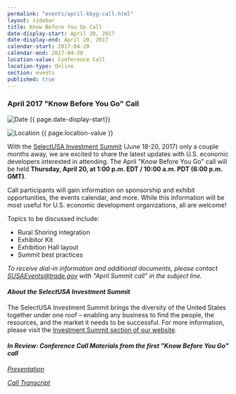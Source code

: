 ```yaml
---
permalink: "events/april-kbyg-call.html"
layout: sidebar
title: Know Before You Go Call
date-display-start: April 20, 2017
date-display-end: April 20, 2017
calendar-start: 2017-04-20
calendar-end: 2017-04-20
location-value: Conference Call
location-type: Online
section: events
published: true
---
```


### April 2017 "Know Before You Go" Call

![Date](https://google.github.io/material-design-icons/action/svg/design/ic_event_24px.svg "Date") {{ page.date-display-start}}

![Location](http://google.github.io/material-design-icons/social/svg/design/ic_location_city_24px.svg "Location") {{ page.location-value }}

With the [SelectUSA Investment Summit](http://www.selectusasummit.us/?utm_source=website&utm_campaign=GrowWithUS17&utm_medium=selectusa) (June 18-20, 2017) only a couple months away, we are excited to share the latest updates with U.S. economic developers interested in attending. The April "Know Before You Go" call will be held **Thursday, April 20, at 1:00 p.m. EDT / 10:00 a.m. PDT (6:00 p.m. GMT)**.

Call participants will gain information on sponsorship and exhibit opportunities, the events calendar, and more. While this information will be most useful for U.S. economic development organizations, all are welcome!

Topics to be discussed include:

* Rural Shoring integration
* Exhibitor Kit
* Exhibition Hall layout
* Summit best practices

_To receive dial-in information and additional documents, please contact [SUSAEvents@trade.gov](mailto:susaevents@trade.gov) with "April Summit call" in the subject line._

#### _About the SelectUSA Investment Summit_

The SelectUSA Investment Summit brings the diversity of the United States together under one roof – enabling any business to find the people, the resources, and the market it needs to be successful. For more information, please visit the [Investment Summit section of our website](https://www.selectusa.gov/selectusa-summit).

#### _In Review: Conference Call Materials from the first "Know Before You Go" call_

_[Presentation](https://www.selectusa.gov/conference-calls/2017-kbyg-1)_

_[Call Transcript](https://www.selectusa.gov/transcripts/2017-kbyg-1)_

